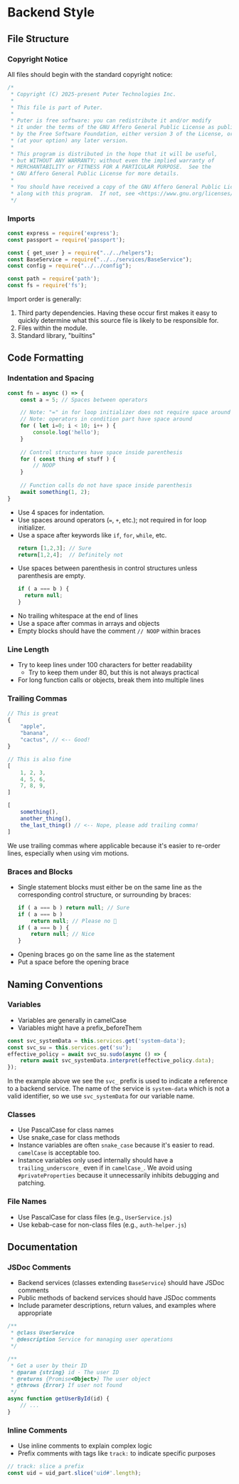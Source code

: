# Backend Style

## File Structure

### Copyright Notice

All files should begin with the standard copyright notice:

```javascript
/*
 * Copyright (C) 2025-present Puter Technologies Inc.
 *
 * This file is part of Puter.
 *
 * Puter is free software: you can redistribute it and/or modify
 * it under the terms of the GNU Affero General Public License as published
 * by the Free Software Foundation, either version 3 of the License, or
 * (at your option) any later version.
 *
 * This program is distributed in the hope that it will be useful,
 * but WITHOUT ANY WARRANTY; without even the implied warranty of
 * MERCHANTABILITY or FITNESS FOR A PARTICULAR PURPOSE.  See the
 * GNU Affero General Public License for more details.
 *
 * You should have received a copy of the GNU Affero General Public License
 * along with this program.  If not, see <https://www.gnu.org/licenses/>.
 */
```

### Imports

```javascript
const express = require('express');
const passport = require('passport');

const { get_user } = require("../../helpers");
const BaseService = require("../../services/BaseService");
const config = require("../../config");

const path = require('path');
const fs = require('fs');
```

Import order is generally:
1. Third party dependencies. Having these occur first makes it easy to quickly
   determine what this source file is likely to be responsible for.
2. Files within the module.
3. Standard library, "builtins"

## Code Formatting

### Indentation and Spacing

```javascript
const fn = async () => {
    const a = 5; // Spaces between operators

    // Note: "=" in for loop initializer does not require space around
    // Note: operators in condition part have space around
    for ( let i=0; i < 10; i++ ) {
        console.log('hello');
    }
    
    // Control structures have space inside parenthesis
    for ( const thing of stuff ) {
        // NOOP
    }
    
    // Function calls do not have space inside parenthesis
    await something(1, 2);
}
```

- Use 4 spaces for indentation.
- Use spaces around operators (`=`, `+`, etc.); not required in
  for loop initializer.
- Use a space after keywords like `if`, `for`, `while`, etc.
  ```javascript
  return [1,2,3]; // Sure
  return[1,2,4];  // Definitely not
  ```
- Use spaces between parenthesis in control structures unless
  parenthesis are empty.
  ```javascript
  if ( a === b ) {
    return null;
  }
  ```
- No trailing whitespace at the end of lines
- Use a space after commas in arrays and objects
- Empty blocks should have the comment `// NOOP` within braces

### Line Length

- Try to keep lines under 100 characters for better readability
  - Try to keep them under 80, but this is not always practical
- For long function calls or objects, break them into multiple lines


### Trailing Commas

```javascript
// This is great
{
    "apple",
    "banana",
    "cactus", // <-- Good!
}

// This is also fine
[
    1, 2, 3,
    4, 5, 6,
    7, 8, 9,
]

[
    something(),
    another_thing(),
    the_last_thing() // <-- Nope, please add trailing comma!
]
```

We use trailing commas where applicable because it's easier to re-order
lines, especially when using vim motions.

### Braces and Blocks

- Single statement blocks must either be on the same line as
  the corresponding control structure, or surrounding by braces:
  ```javascript
  if ( a === b ) return null; // Sure
  if ( a === b )
      return null; // Please no 🤮
  if ( a === b ) {
      return null; // Nice
  }
  ```
- Opening braces go on the same line as the statement
- Put a space before the opening brace


## Naming Conventions

### Variables

- Variables are generally in camelCase
- Variables might have a prefix_beforeThem

```javascript
const svc_systemData = this.services.get('system-data');
const svc_su = this.services.get('su');
effective_policy = await svc_su.sudo(async () => {
    return await svc_systemData.interpret(effective_policy.data);
});
```

In the example above we see the `svc_` prefix is used to indicate a
reference to a backend service. The name of the service is `system-data`
which is not a valid identifier, so we use `svc_systemData` for our
variable name.

### Classes

- Use PascalCase for class names
- Use snake_case for class methods
- Instance variables are often `snake_case` because it's easier to
  read. `camelCase` is acceptable too.
- Instance variables only used internally should have a
  `trailing_underscore_` even if in `camelCase_`. We avoid using
  `#privateProperties` because it unnecessarily inhibits debugging
  and patching.

### File Names

- Use PascalCase for class files (e.g., `UserService.js`)
- Use kebab-case for non-class files (e.g., `auth-helper.js`)

## Documentation

### JSDoc Comments

- Backend services (classes extending `BaseService`) should have JSDoc comments
- Public methods of backend services should have JSDoc comments
- Include parameter descriptions, return values, and examples where appropriate

```javascript
/**
 * @class UserService
 * @description Service for managing user operations
 */

/**
 * Get a user by their ID
 * @param {string} id - The user ID
 * @returns {Promise<Object>} The user object
 * @throws {Error} If user not found
 */
async function getUserById(id) {
    // ...
}
```

### Inline Comments

- Use inline comments to explain complex logic
- Prefix comments with tags like `track:` to indicate specific purposes

```javascript
// track: slice a prefix
const uid = uid_part.slice('uid#'.length);
```
